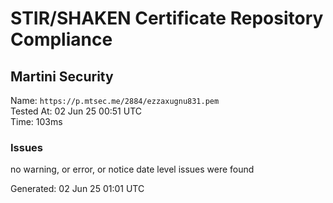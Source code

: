 # STIR/SHAKEN Certificate Repository Compliance

## Martini Security

Name: `https://p.mtsec.me/2884/ezzaxugnu831.pem`\
Tested At: 02 Jun 25 00:51 UTC\
Time: 103ms

### Issues

no warning, or error, or notice date level issues were found

Generated: 02 Jun 25 01:01 UTC